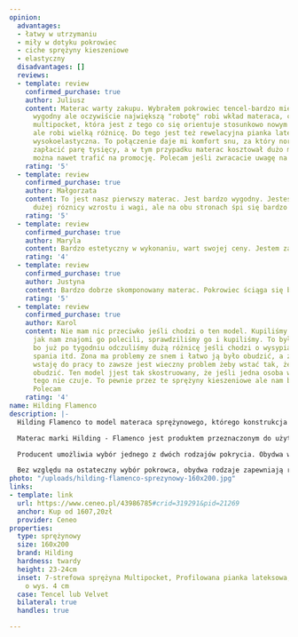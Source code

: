 ```yaml
---
opinion:
  advantages:
  - łatwy w utrzymaniu
  - miły w dotyku pokrowiec
  - ciche sprężyny kieszeniowe
  - elastyczny
  disadvantages: []
  reviews:
  - template: review
    confirmed_purchase: true
    author: Juliusz
    content: Materac warty zakupu. Wybrałem pokrowiec tencel-bardzo miękki, bardzo
      wygodny ale oczywiście największą "robotę" robi wkład materaca, czyli sprężyna
      multipocket, która jest z tego co się orientuje stosunkowo nowym rozwiązaniem
      ale robi wielką różnicę. Do tego jest też rewelacyjna pianka lateksowa i pianka
      wysokoelastyczna. To połączenie daje mi komfort snu, za który normalnie musiałbym
      zapłacić parę tysięcy, a w tym przypadku materac kosztował dużo mniej, a często
      można nawet trafić na promocję. Polecam jeśli zwracacie uwagę na jakość snu.
    rating: '5'
  - template: review
    confirmed_purchase: true
    author: Małgorzata
    content: To jest nasz pierwszy materac. Jest bardzo wygodny. Jesteśmy parą o dosyć
      dużej róznicy wzrostu i wagi, ale na obu stronach śpi się bardzo dobrze
    rating: '5'
  - template: review
    confirmed_purchase: true
    author: Maryla
    content: Bardzo estetyczny w wykonaniu, wart swojej ceny. Jestem zadowolona.
    rating: '4'
  - template: review
    confirmed_purchase: true
    author: Justyna
    content: Bardzo dobrze skomponowany materac. Pokrowiec ściąga się bardzo łatwo.
    rating: '5'
  - template: review
    confirmed_purchase: true
    author: Karol
    content: Nie mam nic przeciwko jeśli chodzi o ten model. Kupiliśmy go po tym,
      jak nam znajomi go polecili, sprawdziliśmy go i kupiliśmy. To był dobry zakup
      bo już po tygodniu odczuliśmy dużą różnicę jeśli chodzi o wysypianie, komfort
      spania itd. Zona ma problemy ze snem i łatwo ją było obudzić, a że ja wcześniej
      wstaję do pracy to zawsze jest wieczny problem żeby wstać tak, żeby jej nie
      obudzić. Ten model jjest tak skostruowany, że jeśli jedna osoba wstaje, to druga
      tego nie czuje. To pewnie przez te sprężyny kieszeniowe ale nam bardzo pomogło.
      Polecam
    rating: '4'
name: Hilding Flamenco
description: |-
  Hilding Flamenco to model materaca sprężynowego, którego konstrukcja została oparta na innowacyjnych sprężynach multipocket. Charakteryzują się one znacznie mniejszą średnicą w odróżnieniu od sprężyn kieszeniowych. Dzięki temu możliwe jest umieszczenie większej ilości sprężyn na tej samej powierzchni materaca. Sprężyny wykonują pracę indywidualną, dzięki czemu zapewniają odpowiednie podparcie sylwetki przez całą noc. Zróżnicowana twardość tych elementów pozwala na utworzenie siedmiu stref podparcia ciała, zapewniając komfortowy wypoczynek.

  Materac marki Hilding - Flamenco jest produktem przeznaczonym do użytku dwustronnego. Jego jedna strona została wyposażona w profilowaną płytę lateksową, a druga składa się z wysokoelastycznej pianki. Niezależnie od preferencji użytkownika, obydwa tworzywa podnoszą elastyczność i sprężystość, a także ułatwiają odprowadzanie wilgoci i przepływ powietrza przez materac.

  Producent umożliwia wybór jednego z dwóch rodzajów pokrycia. Obydwa warianty posiadają właściwości bakteriobójcze, dzięki czemu nadają się doskonale dla osób zmagających się z alergią. Pierwszy z nich to pokrowiec Velvet, który charakteryzuje się wyjątkową miękkością i delikatnością. Wykorzystana do jego produkcji nowoczesna technologia Plotex zawiera naturalne probiotyki, które zwalczają alergeny, zapewniając zdrowy i spokojny sen. Drugi wariant, Tencel to pokrowiec z wiskozy, który hamuje rozwój bakterii i drobnoustrojów, a przy tym jest całkowicie bezpieczny dla ludzkiej skóry. Włókna wiskozy świetnie radzą sobie również z odprowadzaniem wilgoci podczas korzystania z materaca.

  Bez względu na ostateczny wybór pokrowca, obydwa rodzaje zapewniają równie komfortowy i zdrowy wypoczynek. Zarówno pokrowiec Tencel, jak i Velvet należy prać w temperaturze nie większej niż 60°C.
photo: "/uploads/hilding-flamenco-sprezynowy-160x200.jpg"
links:
- template: link
  url: https://www.ceneo.pl/43986785#crid=319291&pid=21269
  anchor: Kup od 1607,20zł
  provider: Ceneo
properties:
  type: sprężynowy
  size: 160x200
  brand: Hilding
  hardness: twardy
  height: 23-24cm
  inset: 7-strefowa sprężyna Multipocket, Profilowana pianka lateksowa, Pianka HR
    o wys. 4 cm
  case: Tencel lub Velvet
  bilateral: true
  handles: true

---
```

